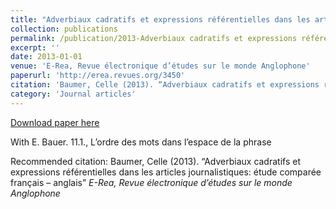 ```yaml
---
title: "Adverbiaux cadratifs et expressions référentielles dans les articles journalistiques: étude comparée français – anglais"
collection: publications
permalink: /publication/2013-Adverbiaux cadratifs et expressions référentielles dans les articles journalistiques étude comparée français – anglais
excerpt: ''
date: 2013-01-01
venue: 'E-Rea, Revue électronique d’études sur le monde Anglophone'
paperurl: 'http://erea.revues.org/3450'
citation: 'Baumer, Celle (2013). “Adverbiaux cadratifs et expressions référentielles dans les articles journalistiques: étude comparée français – anglais” <i>E-Rea, Revue électronique d’études sur le monde Anglophone</i>'
category: 'Journal articles'
---
```


<a href='http://erea.revues.org/3450'>Download paper here</a>

With E. Bauer. 11.1., L’ordre des mots dans l’espace de la phrase

Recommended citation: Baumer, Celle (2013). “Adverbiaux cadratifs et expressions référentielles dans les articles journalistiques: étude comparée français – anglais” <i>E-Rea, Revue électronique d’études sur le monde Anglophone</i>